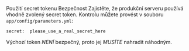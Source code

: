 Použití secret tokenu
Bezpečnost
Zajistěte, že produkční serveru používá vhodně zvolený secret token. Kontrolu můžete provést v souboru `app/config/parameters.yml`:

    secret:  please_use_a_real_secret_here

Výchozí token *NENÍ* bezpečný, proto jej *MUSÍTE* nahradit náhodným.
